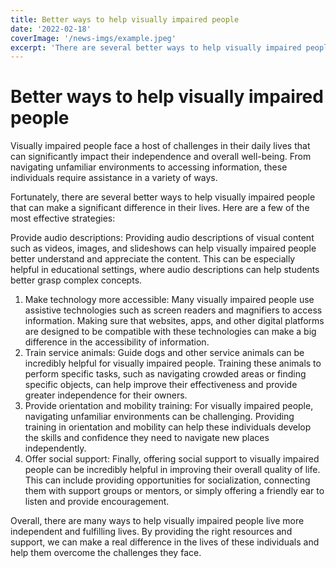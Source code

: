 ```yaml
---
title: Better ways to help visually impaired people
date: '2022-02-18'
coverImage: '/news-imgs/example.jpeg'
excerpt: 'There are several better ways to help visually impaired people that can make a significant difference in their lives. Here are a few of the most effective strategies'
---
```

# Better ways to help visually impaired people

Visually impaired people face a host of challenges in their daily lives that can significantly impact their independence and overall well-being. From navigating unfamiliar environments to accessing information, these individuals require assistance in a variety of ways.

Fortunately, there are several better ways to help visually impaired people that can make a significant difference in their lives. Here are a few of the most effective strategies:

Provide audio descriptions: Providing audio descriptions of visual content such as videos, images, and slideshows can help visually impaired people better understand and appreciate the content. This can be especially helpful in educational settings, where audio descriptions can help students better grasp complex concepts.

1. Make technology more accessible: Many visually impaired people use assistive technologies such as screen readers and magnifiers to access information. Making sure that websites, apps, and other digital platforms are designed to be compatible with these technologies can make a big difference in the accessibility of information.
2. Train service animals: Guide dogs and other service animals can be incredibly helpful for visually impaired people. Training these animals to perform specific tasks, such as navigating crowded areas or finding specific objects, can help improve their effectiveness and provide greater independence for their owners.
3. Provide orientation and mobility training: For visually impaired people, navigating unfamiliar environments can be challenging. Providing training in orientation and mobility can help these individuals develop the skills and confidence they need to navigate new places independently.
4. Offer social support: Finally, offering social support to visually impaired people can be incredibly helpful in improving their overall quality of life. This can include providing opportunities for socialization, connecting them with support groups or mentors, or simply offering a friendly ear to listen and provide encouragement.

Overall, there are many ways to help visually impaired people live more independent and fulfilling lives. By providing the right resources and support, we can make a real difference in the lives of these individuals and help them overcome the challenges they face.